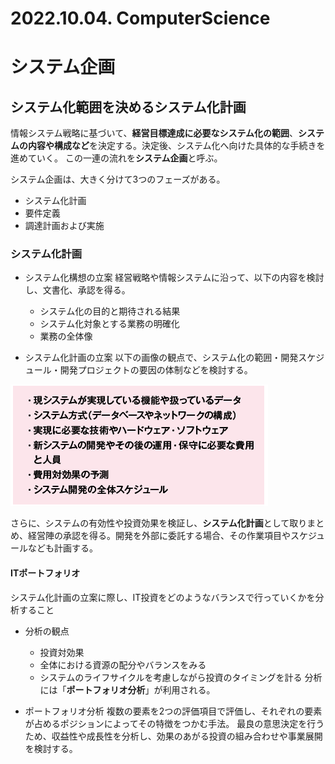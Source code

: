 # 2022.10.04. ComputerScience

# システム企画

## システム化範囲を決めるシステム化計画

情報システム戦略に基づいて、**経営目標達成に必要なシステム化の範囲**、**システムの内容や構成など**を決定する。決定後、システム化へ向けた具体的な手続きを進めていく。
この一連の流れを**システム企画**と呼ぶ。

システム企画は、大きく分けて3つのフェーズがある。
* システム化計画
* 要件定義
* 調達計画および実施

### システム化計画

* システム化構想の立案
経営戦略や情報システムに沿って、以下の内容を検討し、文書化、承認を得る。
  + システム化の目的と期待される結果
  + システム化対象とする業務の明確化
  + 業務の全体像

* システム化計画の立案
以下の画像の観点で、システム化の範囲・開発スケジュール・開発プロジェクトの要因の体制などを検討する。

![](2022-10-04-09-39-46.png)

さらに、システムの有効性や投資効果を検証し、**システム化計画**として取りまとめ、経営陣の承認を得る。開発を外部に委託する場合、その作業項目やスケジュールなども計画する。

#### ITポートフォリオ

システム化計画の立案に際し、IT投資をどのようなバランスで行っていくかを分析すること

* 分析の観点
  + 投資対効果
  + 全体における資源の配分やバランスをみる
  + システムのライフサイクルを考慮しながら投資のタイミングを計る
分析には「**ポートフォリオ分析**」が利用される。

* ポートフォリオ分析
複数の要素を2つの評価項目で評価し、それぞれの要素が占めるポジションによってその特徴をつかむ手法。
最良の意思決定を行うため、収益性や成長性を分析し、効果のあがる投資の組み合わせや事業展開を検討する。
